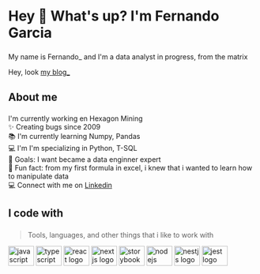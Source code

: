 <h1 align="left">Hey 👋 What's up? I'm Fernando Garcia</h1>

###

<p align="left">My name is Fernando_ and I'm a data analyst in progress, from the matrix</p>
Hey, look <a href="https://fergarciamx.github.io/"> my blog_</a>

###

<h2 align="left">About me</h2>

###

<p align="left">
              I'm currently working en Hexagon Mining
                <br>✨ Creating bugs since 2009 
                <br>📚 I'm currently learning Numpy, Pandas
                <br>💻 I'm I'm specializing in Python, T-SQL 
                <br>🎯 Goals: I want became a data enginner expert
                <br>🎲 Fun fact: from my first formula in excel, i knew that i wanted to learn how to manipulate data
                <br>💻 Connect with me on <a href="https://www.linkedin.com/in/fernandogarciamx">Linkedin</a>
</p>

###

 <h2 align="left">I code with</h2>

###
> Tools, languages, and other things that i like to work with
<div align="left">
  <img src="https://cdn.jsdelivr.net/gh/devicons/devicon/icons/javascript/javascript-original.svg" height="40" width="52" alt="javascript logo"  />
  <img src="https://cdn.jsdelivr.net/gh/devicons/devicon/icons/typescript/typescript-original.svg" height="40" width="52" alt="typescript logo"  />
  <img src="https://cdn.jsdelivr.net/gh/devicons/devicon/icons/react/react-original.svg" height="40" width="52" alt="react logo"  />
  <img src="https://cdn.jsdelivr.net/gh/devicons/devicon/icons/nextjs/nextjs-original.svg" height="40" width="52" alt="nextjs logo"  />
  <img src="https://cdn.jsdelivr.net/gh/devicons/devicon/icons/storybook/storybook-original.svg" height="40" width="52" alt="storybook logo"  />
  <img src="https://cdn.jsdelivr.net/gh/devicons/devicon/icons/nodejs/nodejs-original.svg" height="40" width="52" alt="nodejs logo"  />
  <img src="https://cdn.jsdelivr.net/gh/devicons/devicon/icons/nestjs/nestjs-plain.svg" height="40" width="52" alt="nestjs logo"  />
  <img src="https://cdn.jsdelivr.net/gh/devicons/devicon/icons/jest/jest-plain.svg" height="40" width="52" alt="jest logo"  />
</div>

###
